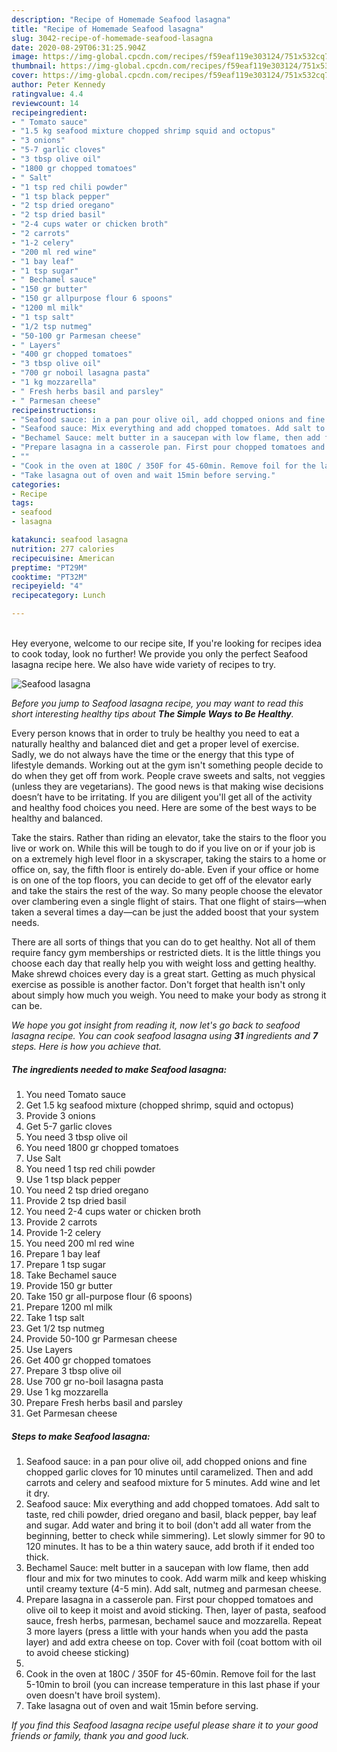 ```yaml
---
description: "Recipe of Homemade Seafood lasagna"
title: "Recipe of Homemade Seafood lasagna"
slug: 3042-recipe-of-homemade-seafood-lasagna
date: 2020-08-29T06:31:25.904Z
image: https://img-global.cpcdn.com/recipes/f59eaf119e303124/751x532cq70/seafood-lasagna-recipe-main-photo.jpg
thumbnail: https://img-global.cpcdn.com/recipes/f59eaf119e303124/751x532cq70/seafood-lasagna-recipe-main-photo.jpg
cover: https://img-global.cpcdn.com/recipes/f59eaf119e303124/751x532cq70/seafood-lasagna-recipe-main-photo.jpg
author: Peter Kennedy
ratingvalue: 4.4
reviewcount: 14
recipeingredient:
- " Tomato sauce"
- "1.5 kg seafood mixture chopped shrimp squid and octopus"
- "3 onions"
- "5-7 garlic cloves"
- "3 tbsp olive oil"
- "1800 gr chopped tomatoes"
- " Salt"
- "1 tsp red chili powder"
- "1 tsp black pepper"
- "2 tsp dried oregano"
- "2 tsp dried basil"
- "2-4 cups water or chicken broth"
- "2 carrots"
- "1-2 celery"
- "200 ml red wine"
- "1 bay leaf"
- "1 tsp sugar"
- " Bechamel sauce"
- "150 gr butter"
- "150 gr allpurpose flour 6 spoons"
- "1200 ml milk"
- "1 tsp salt"
- "1/2 tsp nutmeg"
- "50-100 gr Parmesan cheese"
- " Layers"
- "400 gr chopped tomatoes"
- "3 tbsp olive oil"
- "700 gr noboil lasagna pasta"
- "1 kg mozzarella"
- " Fresh herbs basil and parsley"
- " Parmesan cheese"
recipeinstructions:
- "Seafood sauce: in a pan pour olive oil, add chopped onions and fine chopped garlic cloves for 10 minutes until caramelized. Then and add carrots and celery and seafood mixture for 5 minutes. Add wine and let it dry."
- "Seafood sauce: Mix everything and add chopped tomatoes. Add salt to taste, red chili powder, dried oregano and basil, black pepper, bay leaf and sugar. Add water and bring it to boil (don&#39;t add all water from the beginning, better to check while simmering). Let slowly simmer for 90 to 120 minutes. It has to be a thin watery sauce, add broth if it ended too thick."
- "Bechamel Sauce: melt butter in a saucepan with low flame, then add flour and mix for two minutes to cook. Add warm milk and keep whisking until creamy texture (4-5 min). Add salt, nutmeg and parmesan cheese."
- "Prepare lasagna in a casserole pan. First pour chopped tomatoes and olive oil to keep it moist and avoid sticking. Then, layer of pasta, seafood sauce, fresh herbs, parmesan, bechamel sauce and mozzarella. Repeat 3 more layers (press a little with your hands when you add the pasta layer) and add extra cheese on top. Cover with foil (coat bottom with oil to avoid cheese sticking)"
- ""
- "Cook in the oven at 180C / 350F for 45-60min. Remove foil for the last 5-10min to broil (you can increase temperature in this last phase if your oven doesn&#39;t have broil system)."
- "Take lasagna out of oven and wait 15min before serving."
categories:
- Recipe
tags:
- seafood
- lasagna

katakunci: seafood lasagna 
nutrition: 277 calories
recipecuisine: American
preptime: "PT29M"
cooktime: "PT32M"
recipeyield: "4"
recipecategory: Lunch

---
```

<br>
Hey everyone, welcome to our recipe site, If you're looking for recipes idea to cook today, look no further! We provide you only the perfect Seafood lasagna recipe here. We also have wide variety of recipes to try.
<br>


![Seafood lasagna](https://img-global.cpcdn.com/recipes/f59eaf119e303124/751x532cq70/seafood-lasagna-recipe-main-photo.jpg)

<i>Before you jump to Seafood lasagna recipe, you may want to read this short interesting healthy tips about <strong>The Simple Ways to Be Healthy</strong>.</i>

Every person knows that in order to truly be healthy you need to eat a naturally healthy and balanced diet and get a proper level of exercise. Sadly, we do not always have the time or the energy that this type of lifestyle demands. Working out at the gym isn't something people decide to do when they get off from work. People crave sweets and salts, not veggies (unless they are vegetarians). The good news is that making wise decisions doesn’t have to be irritating. If you are diligent you'll get all of the activity and healthy food choices you need. Here are some of the best ways to be healthy and balanced.

Take the stairs. Rather than riding an elevator, take the stairs to the floor you live or work on. While this will be tough to do if you live on or if your job is on a extremely high level floor in a skyscraper, taking the stairs to a home or office on, say, the fifth floor is entirely do-able. Even if your office or home is on one of the top floors, you can decide to get off of the elevator early and take the stairs the rest of the way. So many people choose the elevator over clambering even a single flight of stairs. That one flight of stairs—when taken a several times a day—can be just the added boost that your system needs. 

There are all sorts of things that you can do to get healthy. Not all of them require fancy gym memberships or restricted diets. It is the little things you choose each day that really help you with weight loss and getting healthy. Make shrewd choices every day is a great start. Getting as much physical exercise as possible is another factor. Don't forget that health isn't only about simply how much you weigh. You need to make your body as strong it can be. 


<i>We hope you got insight from reading it, now let's go back to seafood lasagna recipe. You can cook seafood lasagna using <strong>31</strong> ingredients and <strong>7</strong> steps. Here is how you achieve that.
</i>

##### The ingredients needed to make Seafood lasagna:

1. You need  Tomato sauce
1. Get 1.5 kg seafood mixture (chopped shrimp, squid and octopus)
1. Provide 3 onions
1. Get 5-7 garlic cloves
1. You need 3 tbsp olive oil
1. You need 1800 gr chopped tomatoes
1. Use  Salt
1. You need 1 tsp red chili powder
1. Use 1 tsp black pepper
1. You need 2 tsp dried oregano
1. Provide 2 tsp dried basil
1. You need 2-4 cups water or chicken broth
1. Provide 2 carrots
1. Provide 1-2 celery
1. You need 200 ml red wine
1. Prepare 1 bay leaf
1. Prepare 1 tsp sugar
1. Take  Bechamel sauce
1. Provide 150 gr butter
1. Take 150 gr all-purpose flour (6 spoons)
1. Prepare 1200 ml milk
1. Take 1 tsp salt
1. Get 1/2 tsp nutmeg
1. Provide 50-100 gr Parmesan cheese
1. Use  Layers
1. Get 400 gr chopped tomatoes
1. Prepare 3 tbsp olive oil
1. Use 700 gr no-boil lasagna pasta
1. Use 1 kg mozzarella
1. Prepare  Fresh herbs basil and parsley
1. Get  Parmesan cheese


##### Steps to make Seafood lasagna:

1. Seafood sauce: in a pan pour olive oil, add chopped onions and fine chopped garlic cloves for 10 minutes until caramelized. Then and add carrots and celery and seafood mixture for 5 minutes. Add wine and let it dry.
1. Seafood sauce: Mix everything and add chopped tomatoes. Add salt to taste, red chili powder, dried oregano and basil, black pepper, bay leaf and sugar. Add water and bring it to boil (don&#39;t add all water from the beginning, better to check while simmering). Let slowly simmer for 90 to 120 minutes. It has to be a thin watery sauce, add broth if it ended too thick.
1. Bechamel Sauce: melt butter in a saucepan with low flame, then add flour and mix for two minutes to cook. Add warm milk and keep whisking until creamy texture (4-5 min). Add salt, nutmeg and parmesan cheese.
1. Prepare lasagna in a casserole pan. First pour chopped tomatoes and olive oil to keep it moist and avoid sticking. Then, layer of pasta, seafood sauce, fresh herbs, parmesan, bechamel sauce and mozzarella. Repeat 3 more layers (press a little with your hands when you add the pasta layer) and add extra cheese on top. Cover with foil (coat bottom with oil to avoid cheese sticking)
1. 
1. Cook in the oven at 180C / 350F for 45-60min. Remove foil for the last 5-10min to broil (you can increase temperature in this last phase if your oven doesn&#39;t have broil system).
1. Take lasagna out of oven and wait 15min before serving.


<i>If you find this Seafood lasagna recipe useful please share it to your good friends or family, thank you and good luck.</i>
